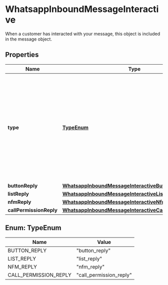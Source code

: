 

# WhatsappInboundMessageInteractive

When a customer has interacted with your message, this object is included in the message object.

## Properties

| Name | Type | Description | Notes |
|------------ | ------------- | ------------- | -------------|
|**type** | [**TypeEnum**](#TypeEnum) | The type of interactive message received. - &#x60;button_reply&#x60;: Sent when a customer clicks a button. - &#x60;list_reply&#x60;: Sent when a customer selects an item from a list. - &#x60;nfm_reply&#x60;: Sent when a customer responds to a WhatsApp Flow (Next Feature Messaging). - &#x60;call_permission_reply&#x60;: Sent when a customer responds to a call permission request. |  [optional] |
|**buttonReply** | [**WhatsappInboundMessageInteractiveButtonReply**](WhatsappInboundMessageInteractiveButtonReply.md) |  |  [optional] |
|**listReply** | [**WhatsappInboundMessageInteractiveListReply**](WhatsappInboundMessageInteractiveListReply.md) |  |  [optional] |
|**nfmReply** | [**WhatsappInboundMessageInteractiveNfmReply**](WhatsappInboundMessageInteractiveNfmReply.md) |  |  [optional] |
|**callPermissionReply** | [**WhatsappInboundMessageInteractiveCallPermissionReply**](WhatsappInboundMessageInteractiveCallPermissionReply.md) |  |  [optional] |



## Enum: TypeEnum

| Name | Value |
|---- | -----|
| BUTTON_REPLY | &quot;button_reply&quot; |
| LIST_REPLY | &quot;list_reply&quot; |
| NFM_REPLY | &quot;nfm_reply&quot; |
| CALL_PERMISSION_REPLY | &quot;call_permission_reply&quot; |



